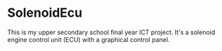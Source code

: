 # SolenoidEcu
This is my upper secondary school final year ICT project. It's a solenoid engine control unit (ECU) with a graphical control panel.

